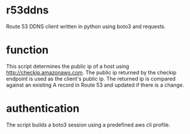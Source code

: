 # r53ddns
Route 53 DDNS client written in python using boto3 and requests.

# function
This script determines the public ip of a host using http://checkip.amazonaws.com. The public ip returned by the checkip endpoint is used as the client's public ip. The returned ip is compared against an existing A record in Route 53 and updated if there is a change.

# authentication
The script builds a boto3 session using a predefined aws cli profile.
